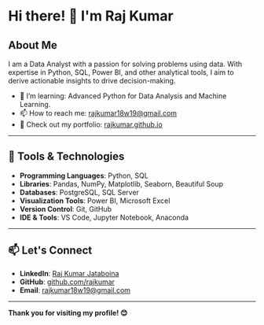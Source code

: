 # Hi there! 👋 I'm Raj Kumar

## About Me
I am a Data Analyst with a passion for solving problems using data. With expertise in Python, SQL, Power BI, and other analytical tools, I aim to derive actionable insights to drive decision-making.


- 🌱 I’m learning: Advanced Python for Data Analysis and Machine Learning.
- 📫 How to reach me: [rajkumar18w19@gmail.com](mailto:rajkumar18w19@gmail.com)
- 💼 Check out my portfolio: [rajkumar.github.io](https://rajkumar.github.io)

---

## 🔧 Tools & Technologies
- **Programming Languages**: Python, SQL
- **Libraries**: Pandas, NumPy, Matplotlib, Seaborn, Beautiful Soup
- **Databases**: PostgreSQL, SQL Server
- **Visualization Tools**: Power BI, Microsoft Excel
- **Version Control**: Git, GitHub
- **IDE & Tools**: VS Code, Jupyter Notebook, Anaconda

---

## 📫 Let's Connect
- **LinkedIn**: [Raj Kumar Jataboina](https://www.linkedin.com/in/rajkumar-jataboina-b148a8251/)
- **GitHub**: [github.com/rajkumar](https://github.com/Rajkumar2717)
- **Email**: [rajkumar18w19@gmail.com](mailto:rajkumar18w19@gmail.com)

---

**Thank you for visiting my profile! 😊**
